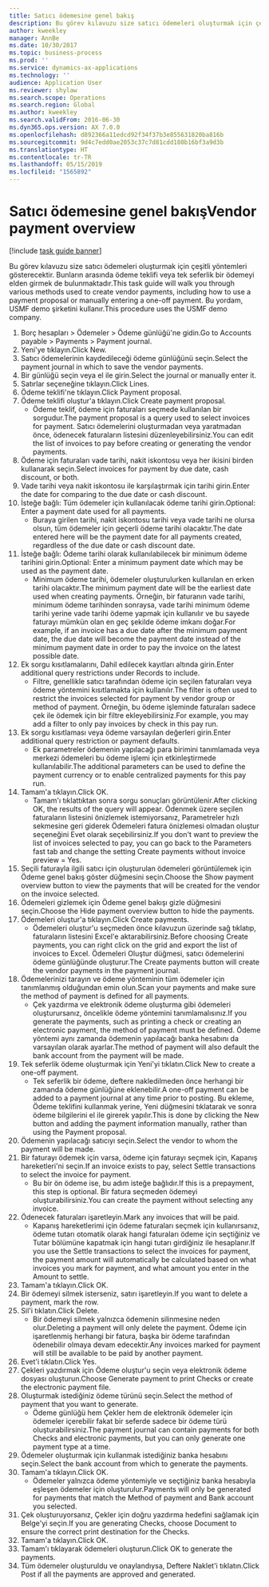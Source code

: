 ```yaml
---
title: Satıcı ödemesine genel bakış
description: Bu görev kılavuzu size satıcı ödemeleri oluşturmak için çeşitli yöntemleri gösterecektir. Bunların arasında ödeme teklifi veya tek seferlik bir ödemeyi elden girmek de bulunmaktadır.
author: kweekley
manager: AnnBe
ms.date: 10/30/2017
ms.topic: business-process
ms.prod: ''
ms.service: dynamics-ax-applications
ms.technology: ''
audience: Application User
ms.reviewer: shylaw
ms.search.scope: Operations
ms.search.region: Global
ms.author: kweekley
ms.search.validFrom: 2016-06-30
ms.dyn365.ops.version: AX 7.0.0
ms.openlocfilehash: d892366a11edcd92f34f37b3e855631820ba816b
ms.sourcegitcommit: 9d4c7edd0ae2053c37c7d81cdd180b16bf3a9d3b
ms.translationtype: HT
ms.contentlocale: tr-TR
ms.lasthandoff: 05/15/2019
ms.locfileid: "1565892"
---
```

# <a name="vendor-payment-overview"></a><span data-ttu-id="e28d4-103">Satıcı ödemesine genel bakış</span><span class="sxs-lookup"><span data-stu-id="e28d4-103">Vendor payment overview</span></span>

[!include [task guide banner](../../includes/task-guide-banner.md)]

<span data-ttu-id="e28d4-104">Bu görev kılavuzu size satıcı ödemeleri oluşturmak için çeşitli yöntemleri gösterecektir. Bunların arasında ödeme teklifi veya tek seferlik bir ödemeyi elden girmek de bulunmaktadır.</span><span class="sxs-lookup"><span data-stu-id="e28d4-104">This task guide will walk you through various methods used to create vendor payments, including how to use a payment proposal or manually entering a one-off payment.</span></span> <span data-ttu-id="e28d4-105">Bu yordam, USMF demo şirketini kullanır.</span><span class="sxs-lookup"><span data-stu-id="e28d4-105">This procedure uses the USMF demo company.</span></span>

1. <span data-ttu-id="e28d4-106">Borç hesapları > Ödemeler > Ödeme günlüğü'ne gidin.</span><span class="sxs-lookup"><span data-stu-id="e28d4-106">Go to Accounts payable > Payments > Payment journal.</span></span>
2. <span data-ttu-id="e28d4-107">Yeni'ye tıklayın.</span><span class="sxs-lookup"><span data-stu-id="e28d4-107">Click New.</span></span>
3. <span data-ttu-id="e28d4-108">Satıcı ödemelerinin kaydedileceği ödeme günlüğünü seçin.</span><span class="sxs-lookup"><span data-stu-id="e28d4-108">Select the payment journal in which to save the vendor payments.</span></span> 
4. <span data-ttu-id="e28d4-109">Bir günlüğü seçin veya el ile girin.</span><span class="sxs-lookup"><span data-stu-id="e28d4-109">Select the journal or manually enter it.</span></span>
5. <span data-ttu-id="e28d4-110">Satırlar seçeneğine tıklayın.</span><span class="sxs-lookup"><span data-stu-id="e28d4-110">Click Lines.</span></span>
6. <span data-ttu-id="e28d4-111">Ödeme teklifi'ne tıklayın.</span><span class="sxs-lookup"><span data-stu-id="e28d4-111">Click Payment proposal.</span></span>
7. <span data-ttu-id="e28d4-112">Ödeme teklifi oluştur'a tıklayın.</span><span class="sxs-lookup"><span data-stu-id="e28d4-112">Click Create payment proposal.</span></span>
    * <span data-ttu-id="e28d4-113">Ödeme teklif, ödeme için faturaları seçmede kullanılan bir sorgudur.</span><span class="sxs-lookup"><span data-stu-id="e28d4-113">The payment proposal is a query used to select invoices for payment.</span></span> <span data-ttu-id="e28d4-114">Satıcı ödemelerini oluşturmadan veya yaratmadan önce, ödenecek faturaların listesini düzenleyebilirsiniz.</span><span class="sxs-lookup"><span data-stu-id="e28d4-114">You can edit the list of invoices to pay before creating or generating the vendor payments.</span></span>  
8. <span data-ttu-id="e28d4-115">Ödeme için faturaları vade tarihi, nakit iskontosu veya her ikisini birden kullanarak seçin.</span><span class="sxs-lookup"><span data-stu-id="e28d4-115">Select invoices for payment by due date, cash discount, or both.</span></span> 
9. <span data-ttu-id="e28d4-116">Vade tarihi veya nakit iskontosu ile karşılaştırmak için tarihi girin.</span><span class="sxs-lookup"><span data-stu-id="e28d4-116">Enter the date for comparing to the due date or cash discount.</span></span> 
10. <span data-ttu-id="e28d4-117">İsteğe bağlı: Tüm ödemeler için kullanılacak ödeme tarihi girin.</span><span class="sxs-lookup"><span data-stu-id="e28d4-117">Optional: Enter a payment date used for all payments.</span></span>
    * <span data-ttu-id="e28d4-118">Buraya girilen tarihi, nakit iskontosu tarihi veya vade tarihi ne olursa olsun, tüm ödemeler için geçerli ödeme tarihi olacaktır.</span><span class="sxs-lookup"><span data-stu-id="e28d4-118">The date entered here will be the payment date for all payments created, regardless of the due date or cash discount date.</span></span>  
11. <span data-ttu-id="e28d4-119">İsteğe bağlı: Ödeme tarihi olarak kullanılabilecek bir minimum ödeme tarihini girin.</span><span class="sxs-lookup"><span data-stu-id="e28d4-119">Optional: Enter a minimum payment date which may be used as the payment date.</span></span>
    * <span data-ttu-id="e28d4-120">Minimum ödeme tarihi, ödemeler oluşturulurken kullanılan en erken tarihi olacaktır.</span><span class="sxs-lookup"><span data-stu-id="e28d4-120">The minimum payment date will be the earliest date used when creating payments.</span></span> <span data-ttu-id="e28d4-121">Örneğin, bir faturanın vade tarihi, minimum ödeme tarihinden sonraysa, vade tarihi minimum ödeme tarihi yerine vade tarihi ödeme yapmak için kullanılır ve bu sayede faturayı mümkün olan en geç şekilde ödeme imkanı doğar.</span><span class="sxs-lookup"><span data-stu-id="e28d4-121">For example, if an invoice has a due date after the minimum payment date, the due date will become the payment date instead of the minimum payment date in order to pay the invoice on the latest possible date.</span></span>  
12. <span data-ttu-id="e28d4-122">Ek sorgu kısıtlamalarını, Dahil edilecek kayıtları altında girin.</span><span class="sxs-lookup"><span data-stu-id="e28d4-122">Enter additional query restrictions under Records to include.</span></span>
    * <span data-ttu-id="e28d4-123">Filtre, genellikle satıcı tarafından ödeme için seçilen faturaları veya ödeme yöntemini kısıtlamakta için kullanılır.</span><span class="sxs-lookup"><span data-stu-id="e28d4-123">The filter is often used to restrict the invoices selected for payment by vendor group or method of payment.</span></span> <span data-ttu-id="e28d4-124">Örneğin, bu ödeme işleminde faturaları sadece çek ile ödemek için bir filtre ekleyebilirsiniz.</span><span class="sxs-lookup"><span data-stu-id="e28d4-124">For example, you may add a filter to only pay invoices by check in this pay run.</span></span>  
13. <span data-ttu-id="e28d4-125">Ek sorgu kısıtlaması veya ödeme varsayılan değerleri girin.</span><span class="sxs-lookup"><span data-stu-id="e28d4-125">Enter additional query restriction or payment defaults.</span></span> 
    * <span data-ttu-id="e28d4-126">Ek parametreler ödemenin yapılacağı para birimini tanımlamada veya merkezi ödemeleri bu ödeme işlemi için etkinleştirmede kullanılabilir.</span><span class="sxs-lookup"><span data-stu-id="e28d4-126">The additional parameters can be used to define the payment currency or to enable centralized payments for this pay run.</span></span>  
14. <span data-ttu-id="e28d4-127">Tamam'a tıklayın.</span><span class="sxs-lookup"><span data-stu-id="e28d4-127">Click OK.</span></span>
    * <span data-ttu-id="e28d4-128">Tamam'ı tıklattıktan sonra sorgu sonuçları görüntülenir.</span><span class="sxs-lookup"><span data-stu-id="e28d4-128">After clicking OK, the results of the query will appear.</span></span> <span data-ttu-id="e28d4-129">Ödenmek üzere seçilen faturaların listesini önizlemek istemiyorsanız, Parametreler hızlı sekmesine geri giderek Ödemeleri fatura önizlemesi olmadan oluştur seçeneğini Evet olarak seçebilirsiniz.</span><span class="sxs-lookup"><span data-stu-id="e28d4-129">If you don't want to preview the list of invoices selected to pay, you can go back to the Parameters fast tab and change the setting Create payments without invoice preview = Yes.</span></span>  
15. <span data-ttu-id="e28d4-130">Seçili faturayla ilgili satıcı için oluşturulan ödemeleri görüntülemek için Ödeme genel bakış göster düğmesini seçin.</span><span class="sxs-lookup"><span data-stu-id="e28d4-130">Choose the Show payment overview button to view the payments that will be created for the vendor on the invoice selected.</span></span>
16. <span data-ttu-id="e28d4-131">Ödemeleri gizlemek için Ödeme genel bakışı gizle düğmesini seçin.</span><span class="sxs-lookup"><span data-stu-id="e28d4-131">Choose the Hide payment overview button to hide the payments.</span></span> 
17. <span data-ttu-id="e28d4-132">Ödemeleri oluştur'a tıklayın.</span><span class="sxs-lookup"><span data-stu-id="e28d4-132">Click Create payments.</span></span>
    * <span data-ttu-id="e28d4-133">Ödemeleri oluştur'u seçmeden önce kılavuzun üzerinde sağ tıklatıp, faturaların listesini Excel'e aktarabilirsiniz.</span><span class="sxs-lookup"><span data-stu-id="e28d4-133">Before choosing Create payments, you can right click on the grid and export the list of invoices to Excel.</span></span> <span data-ttu-id="e28d4-134">Ödemeleri Oluştur düğmesi, satıcı ödemelerini ödeme günlüğünde oluşturur.</span><span class="sxs-lookup"><span data-stu-id="e28d4-134">The Create payments button will create the vendor payments in the payment journal.</span></span>  
18. <span data-ttu-id="e28d4-135">Ödemelerinizi tarayın ve ödeme yönteminin tüm ödemeler için tanımlanmış olduğundan emin olun.</span><span class="sxs-lookup"><span data-stu-id="e28d4-135">Scan your payments and make sure the method of payment is defined for all payments.</span></span> 
    * <span data-ttu-id="e28d4-136">Çek yazdırma ve elektronik ödeme oluşturma gibi ödemeleri oluşturursanız, öncelikle ödeme yöntemini tanımlamalısınız.</span><span class="sxs-lookup"><span data-stu-id="e28d4-136">If you generate the payments, such as printing a check or creating an electronic payment, the method of payment must be defined.</span></span> <span data-ttu-id="e28d4-137">Ödeme yöntemi aynı zamanda ödemenin yapılacağı banka hesabını da varsayılan olarak ayarlar.</span><span class="sxs-lookup"><span data-stu-id="e28d4-137">The method of payment will also default the bank account from the payment will be made.</span></span>  
19. <span data-ttu-id="e28d4-138">Tek seferlik ödeme oluşturmak için Yeni'yi tıklatın.</span><span class="sxs-lookup"><span data-stu-id="e28d4-138">Click New to create a one-off payment.</span></span>
    * <span data-ttu-id="e28d4-139">Tek seferlik bir ödeme, deftere nakledilmeden önce herhangi bir zamanda ödeme günlüğüne eklenebilir.</span><span class="sxs-lookup"><span data-stu-id="e28d4-139">A one-off payment can be added to a payment journal at any time prior to posting.</span></span> <span data-ttu-id="e28d4-140">Bu ekleme, Ödeme teklifini kullanmak yerine, Yeni düğmesini tıklatarak ve sonra ödeme bilgilerini el ile girerek yapılır.</span><span class="sxs-lookup"><span data-stu-id="e28d4-140">This is done by clicking the New button and adding the payment information manually, rather than using the Payment proposal.</span></span>  
20. <span data-ttu-id="e28d4-141">Ödemenin yapılacağı satıcıyı seçin.</span><span class="sxs-lookup"><span data-stu-id="e28d4-141">Select the vendor to whom the payment will be made.</span></span>
21. <span data-ttu-id="e28d4-142">Bir faturayı ödemek için varsa, ödeme için faturayı seçmek için, Kapanış hareketleri'ni seçin.</span><span class="sxs-lookup"><span data-stu-id="e28d4-142">If an invoice exists to pay, select Settle transactions to select the invoice for payment.</span></span>
    * <span data-ttu-id="e28d4-143">Bu bir ön ödeme ise, bu adım isteğe bağlıdır.</span><span class="sxs-lookup"><span data-stu-id="e28d4-143">If this is a prepayment, this step is optional.</span></span> <span data-ttu-id="e28d4-144">Bir fatura seçmeden ödemeyi oluşturabilirsiniz.</span><span class="sxs-lookup"><span data-stu-id="e28d4-144">You can create the payment without selecting any invoice.</span></span>  
22. <span data-ttu-id="e28d4-145">Ödenecek faturaları işaretleyin.</span><span class="sxs-lookup"><span data-stu-id="e28d4-145">Mark any invoices that will be paid.</span></span>
    * <span data-ttu-id="e28d4-146">Kapanış hareketlerimi için ödeme faturaları seçmek için kullanırsanız, ödeme tutarı otomatik olarak hangi faturaları ödeme için seçtiğiniz ve Tutar bölümüne kapatmak için hangi tutarı girdiğiniz ile hesaplanır.</span><span class="sxs-lookup"><span data-stu-id="e28d4-146">If you use the Settle transactions to select the invoices for payment, the payment amount will automatically be calculated based on what invoices you mark for payment, and what amount you enter in the Amount to settle.</span></span>  
23. <span data-ttu-id="e28d4-147">Tamam'a tıklayın.</span><span class="sxs-lookup"><span data-stu-id="e28d4-147">Click OK.</span></span>
24. <span data-ttu-id="e28d4-148">Bir ödemeyi silmek isterseniz, satırı işaretleyin.</span><span class="sxs-lookup"><span data-stu-id="e28d4-148">If you want to delete a payment, mark the row.</span></span>
25. <span data-ttu-id="e28d4-149">Sil'i tıklatın.</span><span class="sxs-lookup"><span data-stu-id="e28d4-149">Click Delete.</span></span>
    * <span data-ttu-id="e28d4-150">Bir ödemeyi silmek yalnızca ödemenin silinmesine neden olur.</span><span class="sxs-lookup"><span data-stu-id="e28d4-150">Deleting a payment will only delete the payment.</span></span> <span data-ttu-id="e28d4-151">Ödeme için işaretlenmiş herhangi bir fatura, başka bir ödeme tarafından ödenebilir olmaya devam edecektir.</span><span class="sxs-lookup"><span data-stu-id="e28d4-151">Any invoices marked for payment will still be available to be paid by another payment.</span></span>  
26. <span data-ttu-id="e28d4-152">Evet'i tıklatın.</span><span class="sxs-lookup"><span data-stu-id="e28d4-152">Click Yes.</span></span>
27. <span data-ttu-id="e28d4-153">Çekleri yazdırmak için Ödeme oluştur'u seçin veya elektronik ödeme dosyası oluşturun.</span><span class="sxs-lookup"><span data-stu-id="e28d4-153">Choose Generate payment to print Checks or create the electronic payment file.</span></span>
28. <span data-ttu-id="e28d4-154">Oluşturmak istediğiniz ödeme türünü seçin.</span><span class="sxs-lookup"><span data-stu-id="e28d4-154">Select the method of payment that you want to generate.</span></span>
    * <span data-ttu-id="e28d4-155">Ödeme günlüğü hem Çekler hem de elektronik ödemeler için ödemeler içerebilir fakat bir seferde sadece bir ödeme türü oluşturabilirsiniz.</span><span class="sxs-lookup"><span data-stu-id="e28d4-155">The payment journal can contain payments for both Checks and electronic payments, but you can only generate one payment type at a time.</span></span>  
29. <span data-ttu-id="e28d4-156">Ödemeler oluşturmak için kullanmak istediğiniz banka hesabını seçin.</span><span class="sxs-lookup"><span data-stu-id="e28d4-156">Select the bank account from which to generate the payments.</span></span>
30. <span data-ttu-id="e28d4-157">Tamam'a tıklayın.</span><span class="sxs-lookup"><span data-stu-id="e28d4-157">Click OK.</span></span>
    * <span data-ttu-id="e28d4-158">Ödemeler yalnızca ödeme yöntemiyle ve seçtiğiniz banka hesabıyla eşleşen ödemeler için oluşturulur.</span><span class="sxs-lookup"><span data-stu-id="e28d4-158">Payments will only be generated for payments that match the Method of payment and Bank account you selected.</span></span>  
31. <span data-ttu-id="e28d4-159">Çek oluşturuyorsanız, Çekler için doğru yazdırma hedefini sağlamak için Belge'yi seçin.</span><span class="sxs-lookup"><span data-stu-id="e28d4-159">If you are generating Checks, choose Document to ensure the correct print destination for the Checks.</span></span>
32. <span data-ttu-id="e28d4-160">Tamam'a tıklayın.</span><span class="sxs-lookup"><span data-stu-id="e28d4-160">Click OK.</span></span>
33. <span data-ttu-id="e28d4-161">Tamam'ı tıklayarak ödemeleri oluşturun.</span><span class="sxs-lookup"><span data-stu-id="e28d4-161">Click OK to generate the payments.</span></span>
34. <span data-ttu-id="e28d4-162">Tüm ödemeler oluşturuldu ve onaylandıysa, Deftere Naklet'i tıklatın.</span><span class="sxs-lookup"><span data-stu-id="e28d4-162">Click Post if all the payments are approved and generated.</span></span> 

